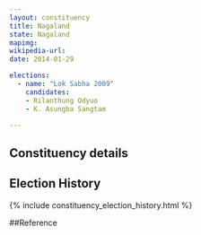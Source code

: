 ```yaml
---
layout: constituency
title: Nagaland
state: Nagaland
mapimg: 
wikipedia-url: 
date: 2014-01-29

elections: 
  - name: "Lok Sabha 2009"
    candidates: 
    - Rilanthung Odyuo 
    - K. Asungba Sangtam 

---
```

## Constituency details


## Election History
{% include constituency_election_history.html %}

##Reference
